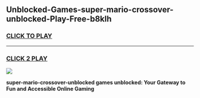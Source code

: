 
## Unblocked-Games-super-mario-crossover-unblocked-Play-Free-b8klh
<h3>
<a href="https://premium76.site?title=super-mario-crossover-unblocked&ref=10A">CLICK TO PLAY</a></h3>
<hr>

<h3>
<a href="https://premium76.site?title=super-mario-crossover-unblocked&ref=10A">CLICK 2 PLAY</a>
  
</h3>

<a href="https://premium76.site?title=super-mario-crossover-unblocked&ref=10A"><img src="https://clearcache.store/games.png"></a>


**super-mario-crossover-unblocked games unblocked: Your Gateway to Fun and Accessible Online Gaming**
